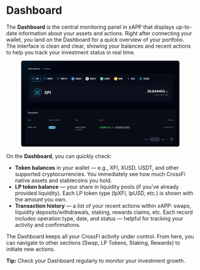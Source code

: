 # Dashboard

The **Dashboard** is the central monitoring panel in xAPP that displays up-to-date information about your assets and actions. Right after connecting your wallet, you land on the Dashboard for a quick overview of your portfolio. The interface is clean and clear, showing your balances and recent actions to help you track your investment status in real time.

<figure><img src="../../.gitbook/assets/image (1).png" alt=""><figcaption></figcaption></figure>

On the **Dashboard**, you can quickly check:

* **Token balances** in your wallet — e.g., XFI, XUSD, USDT, and other supported cryptocurrencies. You immediately see how much CrossFi native assets and stablecoins you hold.
* **LP token balance** — your share in liquidity pools (if you’ve already provided liquidity). Each LP token type (lpXFI, lpUSD, etc.) is shown with the amount you own.
* **Transaction history** — a list of your recent actions within xAPP: swaps, liquidity deposits/withdrawals, staking, rewards claims, etc. Each record includes operation type, date, and status — helpful for tracking your activity and confirmations.

The Dashboard keeps all your CrossFi activity under control. From here, you can navigate to other sections (Swap, LP Tokens, Staking, Rewards) to initiate new actions.

**Tip:** Check your Dashboard regularly to monitor your investment growth.
